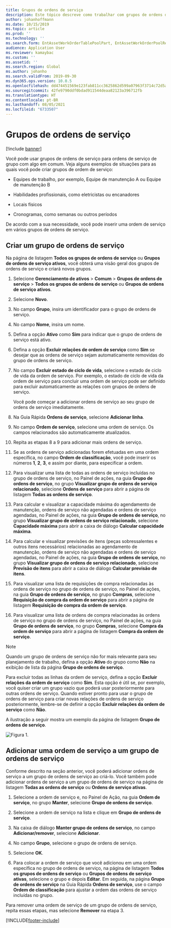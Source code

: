 ```yaml
---
title: Grupos de ordens de serviço
description: Este tópico descreve como trabalhar com grupos de ordens de serviço no Gerenciamento de ativos.
author: johanhoffmann
ms.date: 10/15/2019
ms.topic: article
ms.prod: ''
ms.technology: ''
ms.search.form: EntAssetWorkOrderTablePoolPart, EntAssetWorkOrderPoolReferenceInfoPart, EntAssetWorkOrderPool, EntAssetWorkOrderPoolPreviewPart
audience: Application User
ms.reviewer: kamaybac
ms.custom: ''
ms.assetid: ''
ms.search.region: Global
ms.author: johanho
ms.search.validFrom: 2019-09-30
ms.dyn365.ops.version: 10.0.5
ms.openlocfilehash: dd474451569e123fab811cc3625862d599a07963f3714c72d5a724ffd052983e
ms.sourcegitcommit: 42fe9790ddf0bdad911544deaa82123a396712fb
ms.translationtype: HT
ms.contentlocale: pt-BR
ms.lasthandoff: 08/05/2021
ms.locfileid: "6733507"
---
```

# <a name="work-order-pools"></a>Grupos de ordens de serviço

[!include [banner](../../includes/banner.md)]


Você pode usar grupos de ordens de serviço para ordens de serviço de grupo com algo em comum. Veja alguns exemplos de situações para as quais você pode criar grupos de ordem de serviço:

- Equipes de trabalho, por exemplo, Equipe de manutenção A ou Equipe de manutenção B  

- Habilidades profissionais, como eletricistas ou encanadores  

- Locais físicos  

- Cronogramas, como semanas ou outros períodos  

De acordo com a sua necessidade, você pode inserir uma ordem de serviço em vários grupos de ordens de serviço.


## <a name="create-a-work-order-pool"></a>Criar um grupo de ordens de serviço

Na página de listagem **Todos os grupos de ordens de serviço** ou **Grupos de ordens de serviço ativos**, você obterá uma visão geral dos grupos de ordens de serviço e criará novos grupos.

1. Selecione **Gerenciamento de ativos** > **Comum** > **Grupos de ordens de serviço** > **Todos os grupos de ordens de serviço** ou **Grupos de ordens de serviço ativos**.

2. Selecione **Novo**.

3. No campo **Grupo**, insira um identificador para o grupo de ordens de serviço.

4. No campo **Nome**, insira um nome.

5. Defina a opção **Ativo** como **Sim** para indicar que o grupo de ordens de serviço está ativo.

6. Defina a opção **Excluir relações de ordem de serviço** como **Sim** se desejar que as ordens de serviço sejam automaticamente removidas do grupo de ordens de serviço.

7. No campo **Excluir estado de ciclo de vida**, selecione o estado de ciclo de vida da ordem de serviço. Por exemplo, o estado de ciclo de vida da ordem de serviço para concluir uma ordem de serviço pode ser definido para excluir automaticamente as relações com grupos de ordens de serviço.

    Você pode começar a adicionar ordens de serviço ao seu grupo de ordens de serviço imediatamente.

8. Na Guia Rápida **Ordens de serviço**, selecione **Adicionar linha**.

9. No campo **Ordem de serviço**, selecione uma ordem de serviço. Os campos relacionados são automaticamente atualizados.

10. Repita as etapas 8 a 9 para adicionar mais ordens de serviço.

11. Se as ordens de serviço adicionadas forem efetuadas em uma ordem específica, no campo **Ordem de classificação**, você pode inserir os números **1**, **2**, **3**, e assim por diante, para especificar a ordem.

12. Para visualizar uma lista de todas as ordens de serviço incluídas no grupo de ordens de serviço, no Painel de ações, na guia **Grupo de ordens de serviço**, no grupo **Visualizar grupo de ordens de serviço relacionado**, selecione **Ordens de serviço** para abrir a página de listagem **Todas as ordens de serviço**.

13. Para calcular e visualizar a capacidade máxima do agendamento de manutenção, ordens de serviço não agendadas e ordens de serviço agendadas, no Painel de ações, na guia **Grupo de ordens de serviço**, no grupo **Visualizar grupo de ordens de serviço relacionado**, selecione **Capacidade máxima** para abrir a caixa de diálogo **Calcular capacidade máxima**.

14. Para calcular e visualizar previsões de itens (peças sobressalentes e outros itens necessários) relacionadas ao agendamento de manutenção, ordens de serviço não agendadas e ordens de serviço agendadas, no Painel de ações, na guia **Grupo de ordens de serviço**, no grupo **Visualizar grupo de ordens de serviço relacionado**, selecione **Previsão de itens** para abrir a caixa de diálogo **Calcular previsão de itens**.

15. Para visualizar uma lista de requisições de compra relacionadas às ordens de serviço no grupo de ordens de serviço, no Painel de ações, na guia **Grupo de ordens de serviço**, no grupo **Compras**, selecione **Requisição de compra da ordem de serviço** para abrir a página de listagem **Requisição de compra da ordem de serviço**.

16. Para visualizar uma lista de ordens de compra relacionadas às ordens de serviço no grupo de ordens de serviço, no Painel de ações, na guia **Grupo de ordens de serviço**, no grupo **Compras**, selecione **Compra da ordem de serviço** para abrir a página de listagem **Compra da ordem de serviço**.

>[!NOTE]
>Quando um grupo de ordens de serviço não for mais relevante para seu planejamento de trabalho, defina a opção **Ativo** do grupo como **Não** na exibição de lista da página **Grupo de ordens de serviço**.

Para excluir todas as linhas da ordem de serviço, defina a opção **Excluir relações da ordem de serviço** como **Sim**. Esta opção é útil se, por exemplo, você quiser criar um grupo vazio que poderá usar posteriormente para outras ordens de serviço. Quando estiver pronto para usar o grupo de ordens de serviço para criar novas relações de ordens de serviço posteriormente, lembre-se de definir a opção **Excluir relações da ordem de serviço** como **Não**.

A ilustração a seguir mostra um exemplo da página de listagem **Grupo de ordens de serviço**.

![Figura 1.](media/22-work-orders.png)


## <a name="add-a-work-order-to-a-work-order-pool"></a>Adicionar uma ordem de serviço a um grupo de ordens de serviço

Conforme descrito na seção anterior, você poderá adicionar ordens de serviço a um grupo de ordens de serviço ao criá-lo. Você também pode adicionar ordens de serviço a um grupo de ordens de serviço na página de listagem **Todas as ordens de serviço** ou **Ordens de serviço ativas**.

1. Selecione a ordem de serviço e, no Painel de Ação, na guia **Ordem de serviço**, no grupo **Manter**, selecione **Grupo de ordens de serviço**.

2. Selecione a ordem de serviço na lista e clique em **Grupo de ordens de serviço**.

3. Na caixa de diálogo **Manter grupo de ordens de serviço**, no campo **Adicionar/remover**, selecione **Adicionar**.

4. No campo **Grupo**, selecione o grupo de ordens de serviço.

5. Selecione **OK**.

6. Para colocar a ordem de serviço que você adicionou em uma ordem específica no grupo de ordens de serviço, na página de listagem **Todos os grupos de ordens de serviço** ou **Grupos de ordens de serviço ativas**, selecione o grupo e depois **Editar**. Em seguida, na página **Grupo de ordens de serviço** na Guia Rápida **Ordens de serviço**, use o campo **Ordem de classificação** para ajustar a ordem das ordens de serviço incluídas no grupo.

Para remover uma ordem de serviço de um grupo de ordens de serviço, repita essas etapas, mas selecione **Remover** na etapa 3.



[!INCLUDE[footer-include](../../../includes/footer-banner.md)]